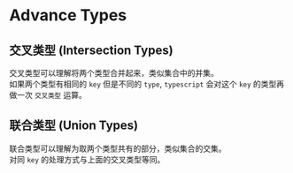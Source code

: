 # Advance Types

## 交叉类型 (Intersection Types)

交叉类型可以理解将两个类型合并起来，类似集合中的并集。  
如果两个类型有相同的 `key` 但是不同的 `type`, `typescript` 会对这个 `key` 的类型再做一次 `交叉类型` 运算。

## 联合类型 (Union Types)

联合类型可以理解为取两个类型共有的部分，类似集合的交集。  
对同 `key` 的处理方式与上面的交叉类型等同。
